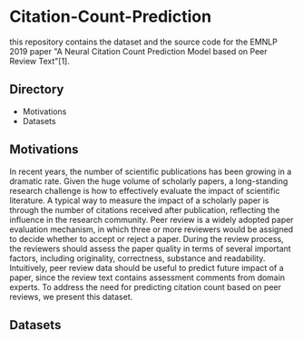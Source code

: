 # Citation-Count-Prediction
this repository contains the dataset and the source code for the EMNLP 2019 paper "A Neural Citation Count Prediction Model based on Peer Review Text"[1].

## Directory
- Motivations
- Datasets

## Motivations
In recent years, the number of scientific publications has been growing in a dramatic rate. Given the huge volume of scholarly papers, a long-standing research challenge is how to effectively evaluate the impact of scientific literature. A typical way to measure the impact of a scholarly paper is through the number of citations received after publication, reflecting the influence in the research community. Peer review is a widely adopted paper evaluation mechanism, in which three or more reviewers would be assigned to decide whether to accept or reject a paper. During the review process, the reviewers should assess the paper quality in terms of several important factors, including originality, correctness, substance and readability. Intuitively, peer review data should be useful to predict future impact of a paper, since the review text contains assessment comments from domain experts. To address the need for predicting citation count based on peer reviews, we present this dataset. 

## Datasets
